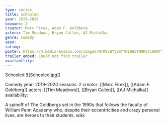 ```yaml
---
type: series
title: Schooled
year: 2019–2020
seasons: 2
creator: Marc Firek, Adam F. Goldberg
actors: Tim Meadows, Bryan Callen, AJ Michalka
genre: Comedy
seen:
rating: 
poster: https://m.media-amazon.com/images/M/MV5BYjVmYTNiOWQtMWMzYi00NTYxLThlZmUtOWFiYzZjMjRjYTFhXkEyXkFqcGdeQXVyMzQ2MDI5NjU@._V1_SX300.jpg
trailer_embed: Could not find trailer.
availability:
---
```

Schooled
![[Schooled.jpg]]

Comedy
year: 2019–2020
seasons: 2
creator: [[Marc Firek]], [[Adam F. Goldberg]]
actors: [[Tim Meadows]], [[Bryan Callen]], [[AJ Michalka]]
availability:

A spinoff of The Goldbergs set in the 1990s that follows the faculty of William Penn Academy who, despite their eccentricities and crazy personal lives, are heroes to their students.
wiki: 


